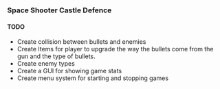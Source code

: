 ### Space Shooter Castle Defence ###

#### TODO ####

* Create collision between bullets and enemies
* Create Items for player to upgrade the way the bullets come from the gun and the type of bullets.
* Create enemy types
* Create a GUI for showing game stats
* Create menu system for starting and stopping games